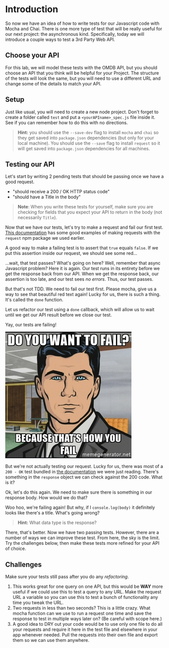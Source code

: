 # Introduction

So now we have an idea of how to write tests for our Javascript code with Mocha and Chai.  There is one more type of test that will be really useful for our next project: the asynchronous kind.  Specifically, today we will introduce a couple ways to test a 3rd Party Web API.

## Choose your API

For this lab, we will model these tests with the OMDB API, but you should choose an API that you think will be helpful for your Project.  The structure of the tests will look the same, but you will need to use a different URL and change some of the details to match your API.

## Setup

Just like usual, you will need to create a new node project.  Don't forget to create a folder called `test` and put a `<yourAPIname>_spec.js` file inside it.  See if you can remember how to do this with no directions.

> **Hint:** you should use the `--save-dev` flag to install `mocha` and `chai` so they get saved into `package.json` dependencies (but only for your local machine).   You should use the `--save` flag to install `request` so it will get saved into `package.json` dependencies for all machines.

<!--

Then instructor runs this:

1. mkdir
2. npm init -y
3. npm install --save-dev mocha chai
4. mkdir test
5. touch omdb_spec.js

-->

## Testing our API

Let's start by writing 2 pending tests that should be passing once we have a good request.

- "should receive a 200 / OK HTTP status code"
- "should have a Title in the body"

> **Note**: When you write these tests for yourself, make sure you are checking for fields that you expect your API to return in the body (not necessarily `Title`).


<!--
var expect = require('chai').expect;
var request = require('request');

describe("OMDB", function() {
	it("should return 200 - OK");
	it("should have a Title in the body");
});
-->

Now that we have our tests, let's try to make a request and fail our first test.  [This documentation](https://www.npmjs.com/package/request) has some good examples of making requests with the `request` npm package we used earlier.

A good way to make a failing test is to assert that `true` equals `false`.  If we put this assertion inside our request, we should see some red...

<!--
describe("OMDB", function() {
	it("should return 200 - OK", function() {
		request('http://www.omdbapi.com/?t=frozen', function (error, response, body) {
		  expect(true).to.eq(false);
		});
	});

	it("should have a Title in the body");
});
-->

...wait, that test passes?  What's going on here?  Well, remember that async Javascript problem?  Here it is again.  Our test runs in its entirety before we get the response back from our API.  When we get the response back, our assertion is too late, and our test sees *no errors*.  Thus, our test passes.

But that's not TDD.  We need to fail our test first.  Please mocha, give us a way to see that beautiful red text again!  Lucky for us, there is such a thing.  It's called the `done` function.

Let us refactor our test using a `done` callback, which will allow us to wait until we get our API result before we close our test.

<!--
describe("OMDB", function() {
	it("should return 200 - OK", function(done) {
		request('http://www.omdbapi.com/?t=frozen', function (error, response, body) {
		  expect(true).to.eq(false);
		  done();
		});
	});

	it("should have a Title in the body");
});
-->

Yay, our tests are failing!

![](archerFail.jpg)

But we're not actually testing our request.  Lucky for us, there was most of a `200 - OK` test bundled in [the documentation](https://www.npmjs.com/package/request) we were just reading.  There's something in the `response` object we can check against the 200 code.  What is it?

<!--
describe("OMDB", function() {
	it("should return 200 - OK", function(done) {
		request('http://www.omdbapi.com/?t=frozen', function (error, response, body) {
		  expect(response.statusCode).to.eq(200);
		  done();
		});
	});

	it("should have a Title in the body");
});
-->

Ok, let's do this again.  We need to make sure there is something in our response body.  How would we do that?

<!--
	it("should have a Title in the body", function(done) {
		request('http://www.omdbapi.com/?t=frozen', function (error, response, body) {
		  expect(body.Title).to.not.be.empty;
		  done();
		});
	});
-->

Woo hoo, we're failing again!  But why, if I `console.log(body)` it definitely looks like there's a title.  What's going wrong?

> **Hint:** What data type is the response?

<!--
	it("should have a Title in the body", function(done) {
		request('http://www.omdbapi.com/?t=frozen', function (error, response, body) {
		  if (typeof(body) == "string") {
		  	body = JSON.parse(body);
		  }
		  expect(body.Title).to.not.be.empty;
		  done();
		});
	});
-->

There, that's better.  Now we have two passing tests.  However, there are a number of ways we can improve these test.  From here, the sky is the limit.  Try the challenges below, then make these tests more refined for your API of choice.

## Challenges

Make sure your tests still pass after you do any *refactoring*.

1. This works great for one query on one API, but this would be **WAY** more useful if we could use this to test a query to any URL.  Make the request URL a variable so you can use this to test a bunch of functionality any time you tweak the URL.
2. Two requests in less than two seconds?  This is a little crazy.  What mocha function can we use to run a request one time and save the response to test in multiple ways later on?  (Be careful with scope here.)
3. A good idea to DRY out your code would be to use only one file to do all your requests and require it here in the test file and elsewhere in your app whenever needed.  Pull the requests into their own file and export them so we can use them anywhere.
